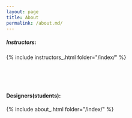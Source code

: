 ```yaml
---
layout: page
title: About
permalink: /about.md/
---
```


##### Instructors:

{% include instructors_.html folder="/index/" %}


<br><br><br>

#### Designers(students):

{% include about_.html folder="/index/" %}

[comment]: <> (please refer to _incluedes/about_.html to add your photo)
